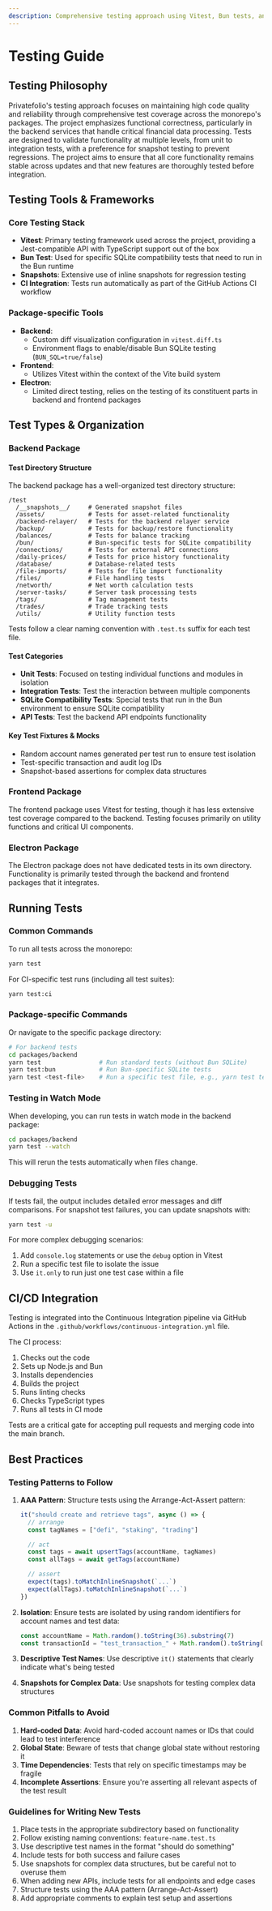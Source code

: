 ```yaml
---
description: Comprehensive testing approach using Vitest, Bun tests, and CI/CD integration
---
```


# Testing Guide

## Testing Philosophy

Privatefolio's testing approach focuses on maintaining high code quality and reliability through comprehensive test coverage across the monorepo's packages. The project emphasizes functional correctness, particularly in the backend services that handle critical financial data processing. Tests are designed to validate functionality at multiple levels, from unit to integration tests, with a preference for snapshot testing to prevent regressions. The project aims to ensure that all core functionality remains stable across updates and that new features are thoroughly tested before integration.

## Testing Tools & Frameworks

### Core Testing Stack

- **Vitest**: Primary testing framework used across the project, providing a Jest-compatible API with TypeScript support out of the box
- **Bun Test**: Used for specific SQLite compatibility tests that need to run in the Bun runtime
- **Snapshots**: Extensive use of inline snapshots for regression testing
- **CI Integration**: Tests run automatically as part of the GitHub Actions CI workflow

### Package-specific Tools

- **Backend**: 
  - Custom diff visualization configuration in `vitest.diff.ts`
  - Environment flags to enable/disable Bun SQLite testing (`BUN_SQL=true/false`)
- **Frontend**: 
  - Utilizes Vitest within the context of the Vite build system
- **Electron**: 
  - Limited direct testing, relies on the testing of its constituent parts in backend and frontend packages

## Test Types & Organization

### Backend Package

#### Test Directory Structure

The backend package has a well-organized test directory structure:

```
/test
  /__snapshots__/     # Generated snapshot files
  /assets/            # Tests for asset-related functionality
  /backend-relayer/   # Tests for the backend relayer service
  /backup/            # Tests for backup/restore functionality
  /balances/          # Tests for balance tracking
  /bun/               # Bun-specific tests for SQLite compatibility
  /connections/       # Tests for external API connections
  /daily-prices/      # Tests for price history functionality
  /database/          # Database-related tests
  /file-imports/      # Tests for file import functionality
  /files/             # File handling tests
  /networth/          # Net worth calculation tests
  /server-tasks/      # Server task processing tests
  /tags/              # Tag management tests
  /trades/            # Trade tracking tests
  /utils/             # Utility function tests
```

Tests follow a clear naming convention with `.test.ts` suffix for each test file.

#### Test Categories

- **Unit Tests**: Focused on testing individual functions and modules in isolation
- **Integration Tests**: Test the interaction between multiple components
- **SQLite Compatibility Tests**: Special tests that run in the Bun environment to ensure SQLite compatibility
- **API Tests**: Test the backend API endpoints functionality

#### Key Test Fixtures & Mocks

- Random account names generated per test run to ensure test isolation
- Test-specific transaction and audit log IDs
- Snapshot-based assertions for complex data structures

### Frontend Package

The frontend package uses Vitest for testing, though it has less extensive test coverage compared to the backend. Testing focuses primarily on utility functions and critical UI components.

### Electron Package

The Electron package does not have dedicated tests in its own directory. Functionality is primarily tested through the backend and frontend packages that it integrates.

## Running Tests

### Common Commands

To run all tests across the monorepo:

```sh
yarn test
```

For CI-specific test runs (including all test suites):

```sh
yarn test:ci
```

### Package-specific Commands


Or navigate to the specific package directory:

```sh
# For backend tests
cd packages/backend
yarn test                # Run standard tests (without Bun SQLite)
yarn test:bun            # Run Bun-specific SQLite tests
yarn test <test-file>    # Run a specific test file, e.g., yarn test test/tags/tags-api.test.ts
```

### Testing in Watch Mode

When developing, you can run tests in watch mode in the backend package:

```sh
cd packages/backend
yarn test --watch
```

This will rerun the tests automatically when files change.

### Debugging Tests

If tests fail, the output includes detailed error messages and diff comparisons. For snapshot test failures, you can update snapshots with:

```sh
yarn test -u
```

For more complex debugging scenarios:

1. Add `console.log` statements or use the `debug` option in Vitest
2. Run a specific test file to isolate the issue
3. Use `it.only` to run just one test case within a file

## CI/CD Integration

Testing is integrated into the Continuous Integration pipeline via GitHub Actions in the `.github/workflows/continuous-integration.yml` file.

The CI process:
1. Checks out the code
2. Sets up Node.js and Bun
3. Installs dependencies
4. Builds the project
5. Runs linting checks
6. Checks TypeScript types
7. Runs all tests in CI mode

Tests are a critical gate for accepting pull requests and merging code into the main branch.

## Best Practices

### Testing Patterns to Follow

1. **AAA Pattern**: Structure tests using the Arrange-Act-Assert pattern:
   ```typescript
   it("should create and retrieve tags", async () => {
     // arrange
     const tagNames = ["defi", "staking", "trading"]

     // act
     const tags = await upsertTags(accountName, tagNames)
     const allTags = await getTags(accountName)

     // assert
     expect(tags).toMatchInlineSnapshot(`...`)
     expect(allTags).toMatchInlineSnapshot(`...`)
   })
   ```

2. **Isolation**: Ensure tests are isolated by using random identifiers for account names and test data:
   ```typescript
   const accountName = Math.random().toString(36).substring(7)
   const transactionId = "test_transaction_" + Math.random().toString(36).substring(7)
   ```

3. **Descriptive Test Names**: Use descriptive `it()` statements that clearly indicate what's being tested

4. **Snapshots for Complex Data**: Use snapshots for testing complex data structures

### Common Pitfalls to Avoid

1. **Hard-coded Data**: Avoid hard-coded account names or IDs that could lead to test interference
2. **Global State**: Beware of tests that change global state without restoring it
3. **Time Dependencies**: Tests that rely on specific timestamps may be fragile
4. **Incomplete Assertions**: Ensure you're asserting all relevant aspects of the test result

### Guidelines for Writing New Tests

1. Place tests in the appropriate subdirectory based on functionality
2. Follow existing naming conventions: `feature-name.test.ts`
3. Use descriptive test names in the format "should do something"
4. Include tests for both success and failure cases
5. Use snapshots for complex data structures, but be careful not to overuse them
6. When adding new APIs, include tests for all endpoints and edge cases
7. Structure tests using the AAA pattern (Arrange-Act-Assert)
8. Add appropriate comments to explain test setup and assertions
